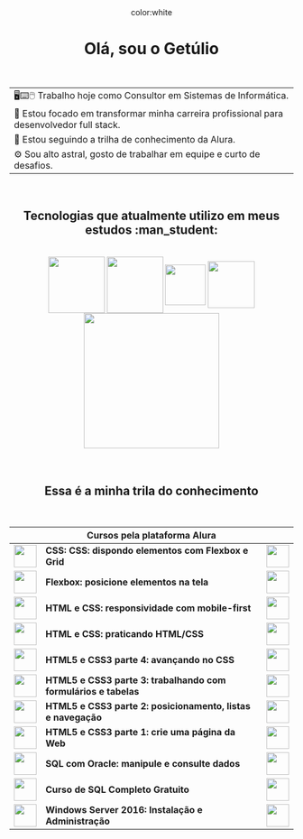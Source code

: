 <div align="center">
 color:white
<h1>Olá, sou o Getúlio</h1></br>
    
<div>
    
| |
|----------|
| :desktop_computer::keyboard::computer_mouse: Trabalho hoje como Consultor em Sistemas de Informática.|
| :dart: Estou focado em transformar minha carreira profissional para desenvolvedor full stack.|
| :notebook_with_decorative_cover:	Estou seguindo a trilha de conhecimento da Alura.|
| :gear: Sou alto astral, gosto de trabalhar em equipe e curto de desafios.|
</div></br>
     
<h2>Tecnologias que atualmente utilizo em meus estudos :man_student:</h2></br>

<div>
    <img align="center" alt"SQL Server" src="https://user-images.githubusercontent.com/82662952/175071995-9bd747a9-572f-4ab6-95c2-a23960c5d755.png" width ="100px">
    <img align="center" alt"HTML5" src="https://user-images.githubusercontent.com/82662952/175069520-69dd05af-b496-4ad2-8375-417aa618a1f6.png" width ="100px">
    <img align="center" alt"CSS3" src="https://user-images.githubusercontent.com/82662952/175072310-9eee7c90-ae32-4b8b-ae66-f097be7d348c.png" width ="72px">
    <img align="center" alt"html5" src="https://user-images.githubusercontent.com/82662952/175074743-5ff822b8-a1bf-4fb2-a3f5-eaebbf58bd85.png" width ="83px">  
    <img align="center" alt"html5" src="https://user-images.githubusercontent.com/82662952/175075264-df7ca335-bf03-473c-98fd-ab82af6dddd4.png" width ="240px">
</div></br></br>
  





<h2>Essa é a minha trila do conhecimento</h2></br> 

<div>


| |Cursos pela plataforma Alura | |
|----------|----------|----------:|
 | <img src="https://user-images.githubusercontent.com/82662952/179292672-b72e187d-4b90-42f8-ac5b-e6843cb9dae5.svg" width ="40px" > | **CSS: CSS: dispondo elementos com Flexbox e Grid** | <a href="https://github.com/Getulio-Nunes/CERTIFICADOS/blob/main/Certificado-Alura.png"><img src="https://user-images.githubusercontent.com/82662952/175041996-9bf6c22b-7803-49e9-ac45-91bbdd0b0e5d.png" width ="40px"></a>|
 | <img src="https://user-images.githubusercontent.com/82662952/179290210-a13ca69a-366b-460c-9be3-1852aa60d582.svg" width ="40px" > | **Flexbox: posicione elementos na tela** | <a href="https://github.com/Getulio-Nunes/CERTIFICADOS/blob/main/Certificado-Alura.png"><img src="https://user-images.githubusercontent.com/82662952/175041996-9bf6c22b-7803-49e9-ac45-91bbdd0b0e5d.png" width ="40px"></a>|
| <img src="https://user-images.githubusercontent.com/82662952/176424357-de7d6b3d-2841-4540-9f3d-25081a6a4eb8.svg" width ="40px" > | **HTML e CSS: responsividade com mobile-first** | <a href="https://github.com/Getulio-Nunes/CERTIFICADOS/blob/main/Certificado-Alura.png"><img src="https://user-images.githubusercontent.com/82662952/175041996-9bf6c22b-7803-49e9-ac45-91bbdd0b0e5d.png" width ="40px"></a>|
| <img src="https://user-images.githubusercontent.com/82662952/175053470-bf7e5a82-0696-4fd0-b928-31eaefed34e2.svg" width ="40px" > | **HTML e CSS: praticando HTML/CSS** | <a href="https://github.com/Getulio-Nunes/CERTIFICADOS/blob/main/Certificado-Alura.png"><img src="https://user-images.githubusercontent.com/82662952/175041996-9bf6c22b-7803-49e9-ac45-91bbdd0b0e5d.png" width ="40px"></a>|
| <img src="https://user-images.githubusercontent.com/82662952/175042797-571da2d8-d342-496c-9a25-4ccaf1eb943a.svg" width ="40px" > | **HTML5 e CSS3 parte 4: avançando no CSS** | <a href="https://github.com/Getulio-Nunes/CERTIFICADOS/blob/main/Certificado-Alura.png"><img src="https://user-images.githubusercontent.com/82662952/175041996-9bf6c22b-7803-49e9-ac45-91bbdd0b0e5d.png" width ="40px"></a>|
| <img src="https://user-images.githubusercontent.com/82662952/175039524-05fbee05-c8ce-4ccd-9ec3-3a97364088cd.svg" width ="40px" > | **HTML5 e CSS3 parte 3: trabalhando com formulários e tabelas** |<a href="https://github.com/Getulio-Nunes/CERTIFICADOS/blob/main/Certificado-Alura.png"><img src="https://user-images.githubusercontent.com/82662952/175041996-9bf6c22b-7803-49e9-ac45-91bbdd0b0e5d.png" width ="40px"></a>|
| <img src="https://user-images.githubusercontent.com/82662952/175042797-571da2d8-d342-496c-9a25-4ccaf1eb943a.svg" width ="40px" > | **HTML5 e CSS3 parte 2: posicionamento, listas e navegação** | <a href="https://github.com/Getulio-Nunes/CERTIFICADOS/blob/main/Certificado-Alura.png"><img src="https://user-images.githubusercontent.com/82662952/175041996-9bf6c22b-7803-49e9-ac45-91bbdd0b0e5d.png" width ="40px"></a>|
| <img src="https://user-images.githubusercontent.com/82662952/175039524-05fbee05-c8ce-4ccd-9ec3-3a97364088cd.svg" width ="40px" > | **HTML5 e CSS3 parte 1: crie uma página da Web** |<a href="https://github.com/Getulio-Nunes/CERTIFICADOS/blob/main/Certificado-Alura.png"><img src="https://user-images.githubusercontent.com/82662952/175041996-9bf6c22b-7803-49e9-ac45-91bbdd0b0e5d.png" width ="40px"></a>|
| <img src="https://user-images.githubusercontent.com/82662952/175032489-4419a4e4-657a-4fbb-b091-ee581e28456a.svg" width ="40px"> | **SQL com Oracle: manipule e consulte dados** | <a href="https://github.com/Getulio-Nunes/CERTIFICADOS/blob/main/Certificado-Alura.png"><img src="https://user-images.githubusercontent.com/82662952/175041996-9bf6c22b-7803-49e9-ac45-91bbdd0b0e5d.png" width ="40px"></a>|
| <img src="https://user-images.githubusercontent.com/82662952/175081432-606bd1e8-945a-46e4-a9a1-22f58e1c5096.png" width ="40px" > | **Curso de SQL Completo Gratuito** | <a href="https://github.com/Getulio-Nunes/CERTIFICADOS/blob/main/certificado-curso-softblue-BD.png"><img src="https://user-images.githubusercontent.com/82662952/175041996-9bf6c22b-7803-49e9-ac45-91bbdd0b0e5d.png" width ="40px"></a>|
| <img src="https://user-images.githubusercontent.com/82662952/175080516-a7057c8c-475b-4c0b-afa8-231e8f5e7231.png" width ="40px" > | **Windows Server 2016: Instalação e Administração** | <a href="https://github.com/Getulio-Nunes/CERTIFICADOS/blob/main/certficado-Windows-Server-2016-IFRS.png"><img src="https://user-images.githubusercontent.com/82662952/175041996-9bf6c22b-7803-49e9-ac45-91bbdd0b0e5d.png" width ="40px"></a>|
</div>
</div>







